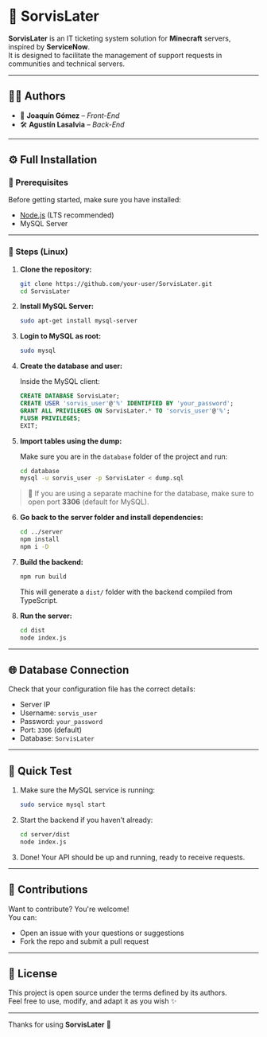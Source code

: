 
# 🎫 SorvisLater

**SorvisLater** is an IT ticketing system solution for **Minecraft** servers, inspired by **ServiceNow**.  
It is designed to facilitate the management of support requests in communities and technical servers.

---

## 👨‍💻 Authors

- 🎨 **Joaquín Gómez** – *Front-End*
- 🛠️ **Agustín Lasalvia** – *Back-End*

---

## ⚙️ Full Installation

### 🔧 Prerequisites

Before getting started, make sure you have installed:

- [Node.js](https://nodejs.org/) (LTS recommended)
- MySQL Server

---

### 🧱 Steps (Linux)

1. **Clone the repository:**

   ```bash
   git clone https://github.com/your-user/SorvisLater.git
   cd SorvisLater
   ```

2. **Install MySQL Server:**

   ```bash
   sudo apt-get install mysql-server
   ```

3. **Login to MySQL as root:**

   ```bash
   sudo mysql
   ```

4. **Create the database and user:**

   Inside the MySQL client:

   ```sql
   CREATE DATABASE SorvisLater;
   CREATE USER 'sorvis_user'@'%' IDENTIFIED BY 'your_password';
   GRANT ALL PRIVILEGES ON SorvisLater.* TO 'sorvis_user'@'%';
   FLUSH PRIVILEGES;
   EXIT;
   ```

5. **Import tables using the dump:**

   Make sure you are in the `database` folder of the project and run:

   ```bash
   cd database
   mysql -u sorvis_user -p SorvisLater < dump.sql
   ```

> 🛑 If you are using a separate machine for the database, make sure to open port **3306** (default for MySQL).

6. **Go back to the server folder and install dependencies:**

   ```bash
   cd ../server
   npm install
   npm i -D
   ```

7. **Build the backend:**

   ```bash
   npm run build
   ```

   This will generate a `dist/` folder with the backend compiled from TypeScript.

8. **Run the server:**

   ```bash
   cd dist
   node index.js
   ```

---

## 🌐 Database Connection

Check that your configuration file has the correct details:

- Server IP
- Username: `sorvis_user`
- Password: `your_password`
- Port: `3306` (default)
- Database: `SorvisLater`

---

## 🧪 Quick Test

1. Make sure the MySQL service is running:

   ```bash
   sudo service mysql start
   ```

2. Start the backend if you haven’t already:

   ```bash
   cd server/dist
   node index.js
   ```

3. Done! Your API should be up and running, ready to receive requests.

---

## 🤝 Contributions

Want to contribute? You're welcome!  
You can:

- Open an issue with your questions or suggestions
- Fork the repo and submit a pull request

---

## 📄 License

This project is open source under the terms defined by its authors.  
Feel free to use, modify, and adapt it as you wish ✨

---

Thanks for using **SorvisLater** 💙
